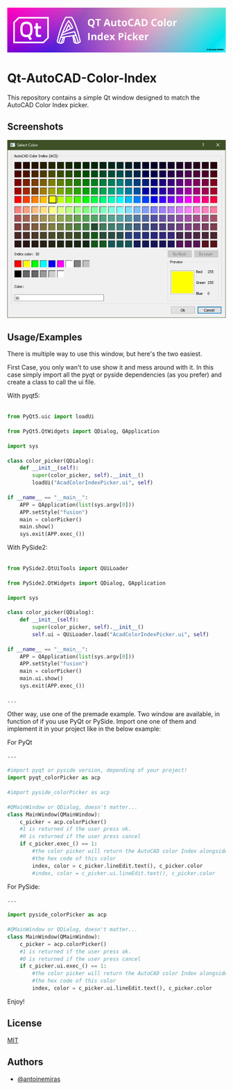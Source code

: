 
![Logo](/Ressources/banner.png)


# Qt-AutoCAD-Color-Index

This repository contains a simple Qt window designed to match the AutoCAD Color Index picker.



## Screenshots

![App Screenshot](/Ressources/screenshot.jpg)


## Usage/Examples

There is multiple way to use this window, but here's the two easiest.

First Case, you only wan't to use show it and mess around with it.
In this case simply import all the pyqt or pyside dependencies (as you prefer)
and create a class to call the ui file.

With pyqt5:

```python

from PyQt5.uic import loadUi

from PyQt5.QtWidgets import QDialog, QApplication

import sys

class color_picker(QDialog):
    def __init__(self):
        super(color_picker, self).__init__()
        loadUi("AcadColorIndexPicker.ui", self)

if __name__ == "__main__":
    APP = QApplication(list(sys.argv[0]))
    APP.setStyle("fusion")
    main = colorPicker()
    main.show()
    sys.exit(APP.exec_())
```
With PySide2:

```python

from PySide2.QtUiTools import QUiLoader

from PySide2.QtWidgets import QDialog, QApplication

import sys

class color_picker(QDialog):
    def __init__(self):
        super(color_picker, self).__init__()
        self.ui = QUiLoader.load("AcadColorIndexPicker.ui", self)

if __name__ == "__main__":
    APP = QApplication(list(sys.argv[0]))
    APP.setStyle("fusion")
    main = colorPicker()
    main.ui.show()
    sys.exit(APP.exec_())

...

```

Other way, use one of the premade example.
Two window are available, in function of if you use PyQt or PySide.
Import one one of them and implement it in your project like in the below example:

For PyQt

```python
...

#import pyqt or pyside version, depending of your project!
import pyqt_colorPicker as acp

#import pyside_colorPicker as acp

#QMainWindow or QDialog, doesn't matter... 
class MainWindow(QMainWindow): 
    c_picker = acp.colorPicker()
    #1 is returned if the user press ok.
    #0 is returned if the user press cancel
    if c_picker.exec_() == 1:
        #the color picker will return the AutoCAD color Index alongside
        #the hex code of this color
        index, color = c_picker.lineEdit.text(), c_picker.color
        #index, color = c_picker.ui.lineEdit.text(), c_picker.color

```

For PySide:

```python
...

import pyside_colorPicker as acp

#QMainWindow or QDialog, doesn't matter... 
class MainWindow(QMainWindow): 
    c_picker = acp.colorPicker()
    #1 is returned if the user press ok.
    #0 is returned if the user press cancel
    if c_picker.ui.exec_() == 1:
        #the color picker will return the AutoCAD color Index alongside
        #the hex code of this color
        index, color = c_picker.ui.lineEdit.text(), c_picker.color
```

Enjoy!
## License

[MIT](https://choosealicense.com/licenses/mit/)


## Authors

- [@antoinemiras](https://www.github.com/antoinemiras)

